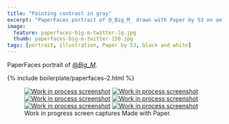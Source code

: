 ```yaml
---
title: "Painting contrast in gray"
excerpt: "PaperFaces portrait of @_Big_M_ drawn with Paper by 53 on an iPad."
image: 
  feature: paperfaces-big-m-twitter-lg.jpg
  thumb: paperfaces-big-m-twitter-150.jpg
tags: [portrait, illustration, Paper by 53, black and white]
---
```


PaperFaces portrait of [@_Big_M_](http://twitter.com/_Big_M_).

{% include boilerplate/paperfaces-2.html %}

<figure class="third">
	<a href="{{ site.url }}/images/paperfaces-big-m-process-1-lg.jpg"><img src="{{ site.url }}/images/paperfaces-big-m-process-1-600.jpg" alt="Work in process screenshot"></a>
	<a href="{{ site.url }}/images/paperfaces-big-m-process-2-lg.jpg"><img src="{{ site.url }}/images/paperfaces-big-m-process-2-600.jpg" alt="Work in process screenshot"></a>
	<a href="{{ site.url }}/images/paperfaces-big-m-process-3-lg.jpg"><img src="{{ site.url }}/images/paperfaces-big-m-process-3-600.jpg" alt="Work in process screenshot"></a>
	<a href="{{ site.url }}/images/paperfaces-big-m-process-4-lg.jpg"><img src="{{ site.url }}/images/paperfaces-big-m-process-4-600.jpg" alt="Work in process screenshot"></a>
	<a href="{{ site.url }}/images/paperfaces-big-m-process-5-lg.jpg"><img src="{{ site.url }}/images/paperfaces-big-m-process-5-600.jpg" alt="Work in process screenshot"></a>
	<a href="{{ site.url }}/images/paperfaces-big-m-process-6-lg.jpg"><img src="{{ site.url }}/images/paperfaces-big-m-process-6-600.jpg" alt="Work in process screenshot"></a>
	<figcaption>Work in progress screen captures Made with Paper.</figcaption>
</figure>